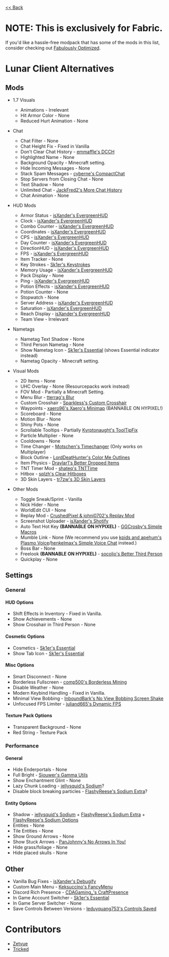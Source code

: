 [<< Back](README.md)

# NOTE: This is exclusively for Fabric.
If you'd like a hassle-free modpack that has some of the mods in this list, consider checking out [Fabulously Optimized](https://modrinth.com/modpack/fabulously-optimized).

# Lunar Client Alternatives

## Mods

- 1.7 Visuals

  - Animations - Irrelevant
  - Hit Armor Color - None
  - Reduced Hurt Animation - None

- Chat

  - Chat Filter - None
  - Chat Height Fix - Fixed in Vanilla
  - Don't Clear Chat History - [emmaffle's DCCH](https://modrinth.com/mod/dcch/versions)
  - Highlighted Name - None
  - Background Opacity - Minecraft setting.
  - Hide Incoming Messages - None
  - Stack Spam Messages - [cyberne's CompactChat](https://modrinth.com/mod/compactchat/versions)
  - Stop Servers from Closing Chat - None
  - Text Shadow - None
  - Unlimited Chat - [JackFred2's More Chat History](https://modrinth.com/mod/morechathistory/versions)
  - Chat Animation - None

- HUD Mods

  - Armor Status - [isXander's EvergreenHUD](https://modrinth.com/mod/evergreenhud/versions)
  - Clock - [isXander's EvergreenHUD](https://modrinth.com/mod/evergreenhud/versions)
  - Combo Counter - [isXander's EvergreenHUD](https://modrinth.com/mod/evergreenhud/versions)
  - Coordinates - [isXander's EvergreenHUD](https://modrinth.com/mod/evergreenhud/versions)
  - CPS - [isXander's EvergreenHUD](https://modrinth.com/mod/evergreenhud/versions) 
  - Day Counter - [isXander's EvergreenHUD](https://modrinth.com/mod/evergreenhud/versions)
  - DirectionHUD - [isXander's EvergreenHUD](https://modrinth.com/mod/evergreenhud/versions)
  - FPS - [isXander's EvergreenHUD](https://modrinth.com/mod/evergreenhud/versions)
  - Item Tracker - None
  - Key Strokes - [Sk1er's Keystrokes](https://sk1er.club/mods/keystrokesmod)
  - Memory Usage - [isXander's EvergreenHUD](https://modrinth.com/mod/evergreenhud/versions)
  - Pack Display - None
  - Ping - [isXander's EvergreenHUD](https://modrinth.com/mod/evergreenhud/versions)
  - Potion Effects - [isXander's EvergreenHUD](https://modrinth.com/mod/evergreenhud/versions)
  - Potion Counter - None
  - Stopwatch - None
  - Server Address -  [isXander's EvergreenHUD](https://modrinth.com/mod/evergreenhud/versions)
  - Saturation - [isXander's EvergreenHUD](https://modrinth.com/mod/evergreenhud/versions)
  - Reach Display - [isXander's EvergreenHUD](https://modrinth.com/mod/evergreenhud/versions)
  - Team View - Irrelevant
  
- Nametags

  - Nametag Text Shadow -  None
  - Third Person Nametag - None
  - Show Nametag Icon - [Sk1er's Essential](https://essential.gg) (shows Essential indicator instead)
  - Nametag Opacity - Minecraft setting.

- Visual Mods

  - 2D Items - None
  - UHC Overlay - None (Resourcepacks work instead)
  - FOV Mod - Partially a Minecraft Setting.
  - Menu Blur - [tterrag's Blur](https://www.curseforge.com/minecraft/mc-mods/blur)
  - Custom Crosshair - [Sparkless's Custom Crosshair](https://www.curseforge.com/minecraft/mc-mods/custom-crosshair-mod/files/all?filter-game-version=2020709689%3A5806)
  - Waypoints - [xaero96's Xaero's Minimap](https://www.curseforge.com/minecraft/mc-mods/xaeros-minimap) (BANNABLE ON HYPIXEL!)
  - Scoreboard - None
  - Motion Blur - None
  - Shiny Pots - None
  - Scrollable Tooltips - Partially [Kyrptonaught's ToolTipFix](https://www.curseforge.com/minecraft/mc-mods/tooltipfix)
  - Particle Multiplier - None
  - Cooldowns - None
  - Time Changer - [Motschen's Timechanger](https://www.curseforge.com/minecraft/mc-mods/time-changer) (Only works on Multiplayer)
  - Block Outline - [LordDeatHunter's Color Me Outlines](https://www.curseforge.com/minecraft/mc-mods/color-me-outlines)
  - Item Physics - [Draylar1's Better Dropped Items](https://www.curseforge.com/minecraft/mc-mods/better-dropped-items)
  - TNT Timer Mod - [shateq's TNTTime](https://modrinth.com/mod/tnttime/versions)
  - Hitbox - [splzh's Clear Hitboxes](https://modrinth.com/mod/clearhitboxes/versions)
  - 3D Skin Layers - [tr7zw's 3D Skin Layers](https://www.curseforge.com/minecraft/mc-mods/skin-layers-3d)

- Other Mods

  - Toggle Sneak/Sprint - Vanilla
  - Nick Hider - None
  - WorldEdit CUI - None
  - Replay Mod - [CrushedPixel & johni0702's Replay Mod](https://www.replaymod.com/download)
  - Screenshot Uploader - [isXander's Shotify](https://modrinth.com/mod/shotify)
  - Auto Text Hot Key **(BANNABLE ON HYPIXEL)** - [GGCrosby's Simple Macros](https://www.curseforge.com/minecraft/mc-mods/fabric-simple-macros)
  - Mumble Link - None (We recommend you use [kpids and apehum's Plasmo Voice](https://modrinth.com/mod/plasmo-voice)/[henkelmax's Simple Voice Chat](https://www.curseforge.com/minecraft/mc-mods/simple-voice-chat) instead.)
  - Boss Bar - None
  - Freelook **(BANNABLE ON HYPIXEL)** - [socolio's Better Third Person](https://modrinth.com/mod/better-third-person)
  - Quickplay - None

## Settings

### General

#### HUD Options

- Shift Effects in Inventory - Fixed in Vanilla.
- Show Achievements - None
- Show Crosshair in Third Person - None

#### Cosmetic Options

- Cosmetics - [Sk1er's Essential](https://essential.gg)
- Show Tab Icon - [Sk1er's Essential](https://essential.gg)

#### Misc Options

- Smart Disconnect - None
- Borderless Fullscreen - [comp500's Borderless Mining](https://www.curseforge.com/minecraft/mc-mods/borderless-mining)
- Disable Weather - None
- Modern Keybind Handling - Fixed in Vanilla.
- Minimal View Bobbing - [InboundBark's No View Bobbing Screen Shake](https://modrinth.com/mod/viewbobbingmod)
- Unfocused FPS Limiter - [juliand665's Dynamic FPS](https://modrinth.com/mod/dynamic-fps)

#### Texture Pack Options

- Transparent Background - None
- Red String - Texture Pack

### Performance

#### General
  
- Hide Enderportals - None
- Full Bright - [Sjouwer's Gamma Utils](https://modrinth.com/mod/gamma-utils)
- Show Enchantment Glint - None
- Lazy Chunk Loading - [jellysquid's Sodium](https://modrinth.com/mod/sodium)?
- Disable block breaking particles - [FlashyReese's Sodium Extra](https://modrinth.com/mod/sodium-extra/versions)?

#### Entity Options

- Shadow - [jellysquid's Sodium](https://modrinth.com/mod/sodium) + [FlashyReese's Sodium Extra](https://modrinth.com/mod/sodium-extra/versions) + [FlashyReese's Sodium Options](https://modrinth.com/mod/reeses-sodium-options)
- Entities - None
- Tile Entities - None
- Show Ground Arrows - None
- Show Stuck Arrows - [PanJohnny's No Arrows In You!](https://modrinth.com/mod/naiy)
- Hide grass/foliage - None
- Hide placed skulls - None

## Other
  
- Vanilla Bug Fixes - [isXander's Debugify](https://modrinth.com/mod/debugify)
- Custom Main Menu - [Keksuccino's FancyMenu](https://www.curseforge.com/minecraft/mc-mods/fancymenu-fabric)
- Discord Rich Presence - [CDAGaming_'s CraftPresence](https://www.curseforge.com/minecraft/mc-mods/craftpresence/files/all)
- In Game Account Switcher - [Sk1er's Essential](https://essential.gg)
- In Game Server Switcher - None
- Save Controls Between Versions - [leduyquang753's Controls Saved](https://hypixel.net/threads/forge-1-8-9-controls-saved-%E2%80%93-save-controls-as-presets.2010689/)

# Contributors

- [Zetvue](https://zetvue.carrd.co)
- [Tricked](https://github.com/Tricked-dev)
